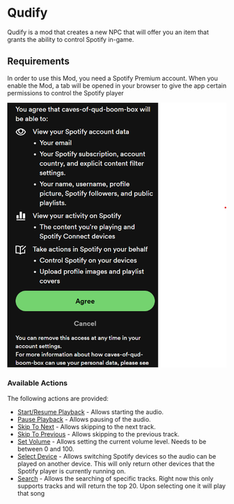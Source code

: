 # Qudify
Qudify is a mod that creates a new NPC that will offer you an item that grants the ability to control Spotify in-game.

## Requirements
In order to use this Mod, you need a Spotify Premium account. When you enable the Mod, a tab will be opened in your browser to give the app certain permissions to control the Spotify player

![Spotify Account Signin](/docs/images/spotify_account_sign_in.png)

### Available Actions
The following actions are provided:
* [Start/Resume Playback](https://developer.spotify.com/documentation/web-api/reference/start-a-users-playback) - Allows starting the audio.
* [Pause Playback](https://developer.spotify.com/documentation/web-api/reference/pause-a-users-playback) - Allows pausing of the audio.
* [Skip To Next](https://developer.spotify.com/documentation/web-api/reference/skip-users-playback-to-next-track) - Allows skipping to the next track.
* [Skip To Previous](https://developer.spotify.com/documentation/web-api/reference/skip-users-playback-to-previous-track) - Allows skipping to the previous track.
* [Set Volume](https://developer.spotify.com/documentation/web-api/reference/set-volume-for-users-playback) - Allows setting the current volume level. Needs to be between 0 and 100.
* [Select Device](https://developer.spotify.com/documentation/web-api/reference/transfer-a-users-playback) - Allows switching Spotify devices so the audio can be played on another device. This will only return other devices that the Spotify player is currently running on.
* [Search](https://developer.spotify.com/documentation/web-api/reference/search) - Allows the searching of specific tracks. Right now this only supports tracks and will return the top 20. Upon selecting one it will play that song